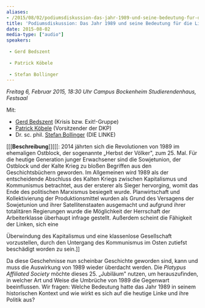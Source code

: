 ```yaml
---
aliases:
- /2015/08/02/podiumsdiskussion-das-jahr-1989-und-seine-bedeutung-fur-die-linke
title: 'Podiumsdiskussion: Das Jahr 1989 und seine Bedeutung für die Linke'
date: 2015-08-02
media-type: ["audio"]
speakers:
 
 - Gerd Bedszent
 
 - Patrick Köbele
 
 - Stefan Bollinger
---
```

*Freitag 6, Februar 2015, 18:30 Uhr Campus Bockenheim Studierendenhaus, Festsaal*

Mit:

- [Gerd Bedszent](/authors/gerd-bedszent/) (Krisis bzw. Exit!-Gruppe)
- [Patrick Köbele](/authors/patrick-kobele/) (Vorsitzender der DKP)
- Dr. sc. phil. [Stefan Bollinger](/authors/stefan-bolinger/) (DIE LINKE)

[[[**Beschreibung**]][[[: 2014 jährten sich die Revolutionen von 1989 im ehemaligen Ostblock, der sogenannte „Herbst der Völker", zum 25. Mal. Für die heutige Generation junger Erwachsener sind die Sowjetunion, der Ostblock und der Kalte Krieg zu bloßen Begriffen aus den Geschichtsbüchern geworden. Im Allgemeinen wird 1989 als der entscheidende Abschluss des Kalten Kriegs zwischen Kapitalismus und Kommunismus betrachtet, aus der ersterer als Sieger hervorging, womit das Ende des politischen Marxismus besiegelt wurde. Planwirtschaft und Kollektivierung der Produktionsmittel wurden als Grund des Versagens der Sowjetunion und ihrer Satellitenstaaten ausgemacht und aufgrund ihrer totalitären Regierungen wurde die Möglichkeit der Herrschaft der Arbeiterklasse überhaupt infrage gestellt. Außerdem scheint die Fähigkeit der Linken, sich eine

Überwindung des Kapitalismus und eine klassenlose Gesellschaft vorzustellen, durch den Untergang des Kommunismus im Osten zutiefst beschädigt worden zu sein.]]

Da diese Geschehnisse nun scheinbar Geschichte geworden sind, kann und muss die Auswirkung von 1989 wieder überdacht werden. Die *Platypus Affiliated Society* möchte dieses 25. „Jubiläum" nutzen, um herauszufinden, in welcher Art und Weise die Umbrüche von 1989 die Gegenwart beeinflussen. Wir fragen: Welche Bedeutung hatte das Jahr 1989 in seinem historischen Kontext und wie wirkt es sich auf die heutige Linke und ihre Politik aus?
